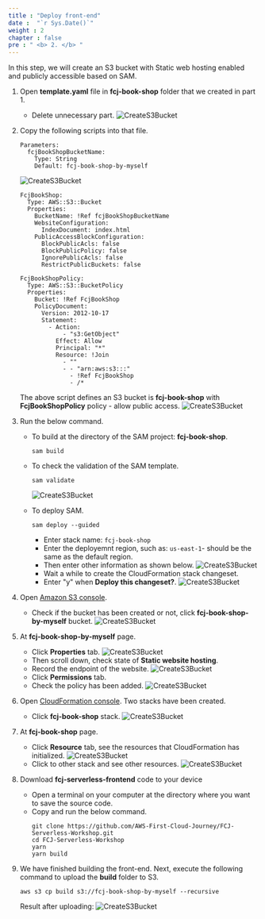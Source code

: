 ```yaml
---
title : "Deploy front-end"
date :  "`r Sys.Date()`" 
weight : 2 
chapter : false
pre : " <b> 2. </b> "
---
```

In this step, we will create an S3 bucket with Static web hosting enabled and publicly accessible based on SAM.

1. Open **template.yaml** file in **fcj-book-shop** folder that we created in part 1.
    - Delete unnecessary part.
![CreateS3Bucket](/images/temp/1/12.png?width=90pc)

2. Copy the following scripts into that file.
    ```
    Parameters:
      fcjBookShopBucketName:
        Type: String
        Default: fcj-book-shop-by-myself    
    ```
    ![CreateS3Bucket](/images/temp/1/13.png?width=90pc)

    ```
    FcjBookShop:
      Type: AWS::S3::Bucket
      Properties:
        BucketName: !Ref fcjBookShopBucketName
        WebsiteConfiguration:
          IndexDocument: index.html
        PublicAccessBlockConfiguration:
          BlockPublicAcls: false
          BlockPublicPolicy: false
          IgnorePublicAcls: false
          RestrictPublicBuckets: false

    FcjBookShopPolicy:
      Type: AWS::S3::BucketPolicy
      Properties:
        Bucket: !Ref FcjBookShop
        PolicyDocument:
          Version: 2012-10-17
          Statement:
            - Action:
                - "s3:GetObject"
              Effect: Allow
              Principal: "*"
              Resource: !Join
                - ""
                - - "arn:aws:s3:::"
                  - !Ref FcjBookShop
                  - /*
    ```

    The above script defines an S3 bucket is  **fcj-book-shop** with **FcjBookShopPolicy** policy - allow public access.
    ![CreateS3Bucket](/images/temp/1/14.png?width=90pc)

3. Run the below command.
    - To build at the directory of the SAM project: **fcj-book-shop**.
      ```
      sam build
      ```
    - To check the validation of the SAM template.
      ```
      sam validate
      ```
      ![CreateS3Bucket](/images/temp/1/15.png?width=90pc)

    - To deploy SAM.
      ```
      sam deploy --guided
      ```
      - Enter stack name: `fcj-book-shop`
      - Enter the deployemnt region, such as: `us-east-1`- should be the same as the default region.
      - Then enter other information as shown below.
      ![CreateS3Bucket](/images/temp/1/16.png?width=90pc)
      - Wait a while to create the CloudFormation stack changeset.
      - Enter "y" when **Deploy this changeset?**.
      ![CreateS3Bucket](/images/temp/1/17.png?width=90pc)

4. Open [Amazon S3 console](https://s3.console.aws.amazon.com/s3/buckets?region=ap-southeast-1&region=ap-southeast-1).
    - Check if the bucket has been created or not, click **fcj-book-shop-by-myself** bucket.
    ![CreateS3Bucket](/images/temp/1/18.png?width=90pc)

5. At **fcj-book-shop-by-myself** page.
    - Click **Properties** tab.
    ![CreateS3Bucket](/images/temp/1/19.png?width=90pc)
    - Then scroll down, check state of **Static website hosting**.
    - Record the endpoint of the website.
    ![CreateS3Bucket](/images/temp/1/20.png?width=90pc)
    - Click **Permissions** tab.
    - Check the policy has been added.
    ![CreateS3Bucket](/images/temp/1/21.png?width=90pc)

6. Open [CloudFormation console](https://ap-southeast-1.console.aws.amazon.com/cloudformation/home?region=ap-southeast-1#/stacks?filteringStatus=active&filteringText=&viewNested=true&hideStacks=false). Two stacks have been created.
    - Click **fcj-book-shop** stack.
    ![CreateS3Bucket](/images/temp/1/22.png?width=90pc)

7. At **fcj-book-shop** page.
    - Click **Resource** tab, see the resources that CloudFormation has initialized.
    ![CreateS3Bucket](/images/temp/1/23.png?width=90pc)
    - Click to other stack and see other resources.
    ![CreateS3Bucket](/images/temp/1/24.png?width=90pc)

8. Download **fcj-serverless-frontend** code to your device
    - Open a terminal on your computer at the directory where you want to save the source code.
    - Copy and run the below command.
      ```
      git clone https://github.com/AWS-First-Cloud-Journey/FCJ-Serverless-Workshop.git
      cd FCJ-Serverless-Workshop
      yarn
      yarn build
      ```
9. We have finished building the front-end. Next, execute the following command to upload the **build** folder to S3.
    ```
    aws s3 cp build s3://fcj-book-shop-by-myself --recursive
    ```
    Result after uploading:
    ![CreateS3Bucket](/images/temp/1/25.png?width=90pc)



